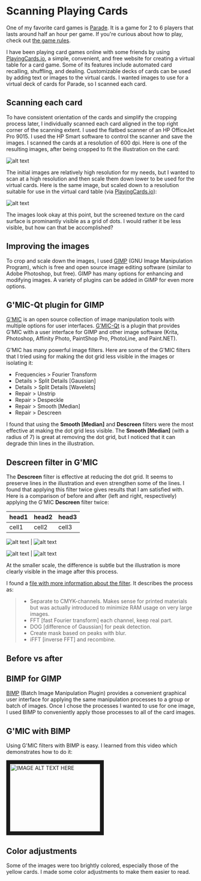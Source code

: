 # Scanning Playing Cards

One of my favorite card games is [Parade](https://boardgamegeek.com/boardgame/56692/parade). It is a game for 2 to 6 players that lasts around half an hour per game. If you're curious about how to play, check out [the game rules](https://github.com/clancygeodata/image-manipulation/blob/master/zm1201_parade_rules.pdf).

I have been playing card games online with some friends by using [PlayingCards.io](https://playingcards.io/), a simple, convenient, and free website for creating a virtual table for a card game. Some of its features include automated card recalling, shuffling, and dealing. Customizable decks of cards can be used by adding text or images to the virtual cards. I wanted images to use for a virtual deck of cards for Parade, so I scanned each card.

## Scanning each card

To have consistent orientation of the cards and simplify the cropping process later, I individually scanned each card aligned in the top right corner of the scanning extent. I used the flatbed scanner of an HP OfficeJet Pro 9015. I used the HP Smart software to control the scanner and save the images. I scanned the cards at a resolution of 600 dpi. Here is one of the resulting images, after being cropped to fit the illustration on the card:

![alt text](https://github.com/clancygeodata/image-manipulation/blob/master/purple_2_scan.jpg)

The initial images are relatively high resolution for my needs, but I wanted to scan at a high resolution and then scale them down lower to be used for the virtual cards. Here is the same image, but scaled down to a resolution suitable for use in the virtual card table (via [PlayingCards.io](https://playingcards.io/)):

![alt text](https://github.com/clancygeodata/image-manipulation/blob/master/purple_2_scan_small.jpg)

The images look okay at this point, but the screened texture on the card surface is prominantly visible as a grid of dots. I would rather it be less visible, but how can that be accomplished?

## Improving the images

To crop and scale down the images, I used [GIMP](https://www.gimp.org/) (GNU Image Manipulation Program), which is free and open source image editing software (similar to Adobe Photoshop, but free). GIMP has many options for enhancing and modifying images. A variety of plugins can be added in GIMP for even more options.

## G'MIC-Qt plugin for GIMP

[G'MIC](https://gmic.eu/) is an open source collection of image manipulation tools with multiple options for user interfaces. [G'MIC-Qt](https://github.com/c-koi/gmic-qt) is a plugin that provides G'MIC with a user interface for GIMP and other image software (Krita, Photoshop, Affinity Photo, PaintShop Pro, PhotoLine, and Paint.NET).

G'MIC has many powerful image filters. Here are some of the G'MIC filters that I tried using for making the dot grid less visible in the images or isolating it:
- Frequencies > Fourier Transform
- Details > Split Details [Gaussian]
- Details > Split Details [Wavelets]
- Repair > Unstrip
- Repair > Despeckle
- Repair > Smooth [Median]
- Repair > Descreen

I found that using the **Smooth [Median]** and **Descreen** filters were the most effective at making the dot grid less visible. The **Smooth [Median]** (with a radius of 7) is great at removing the dot grid, but I noticed that it can degrade thin lines in the illustration.

## Descreen filter in G'MIC

The **Descreen** filter is effective at reducing the dot grid. It seems to preserve lines in the illustration and even strengthen some of the lines. I found that applying this filter twice gives results that I am satisfied with. Here is a comparison of before and after (left and right, respectively) applying the G'MIC **Descreen** filter twice:

| head1 | head2 | head3 |
| --- | --- | --- |
| cell1 | cell2 | cell3 |

![alt text](https://github.com/clancygeodata/image-manipulation/blob/master/purple_2_scan.jpg) | ![alt text](https://github.com/clancygeodata/image-manipulation/blob/master/purple_2_descreen.jpg)

![alt text](https://github.com/clancygeodata/image-manipulation/blob/master/purple_2_scan_small.jpg) | ![alt text](https://github.com/clancygeodata/image-manipulation/blob/master/purple_2_descreen_small.jpg)

At the smaller scale, the difference is subtle but the illustration is more clearly visible in the image after this process.

I found a [file with more information about the filter](https://github.com/dtschump/gmic-community/blob/master/include/andreas_pahlsson.gmic). It describes the process as:
> - Separate to CMYK-channels. Makes sense for printed materials but was actually introduced to minimize RAM usage on very large images.
> - FFT [fast Fourier transform] each channel, keep real part.
> - DOG [difference of Gaussian] for peak detection.
> - Create mask based on peaks with blur.
> - iFFT [inverse FFT] and recombine.

## Before vs after

 


## BIMP for GIMP

[BIMP](https://alessandrofrancesconi.it/projects/bimp/) (Batch Image Manipulation Plugin) provides a convenient graphical user interface for applying the same manipulation processes to a group or batch of images. Once I chose the processes I wanted to use for one image, I used BIMP to conveniently apply those processes to all of the card images.

## G'MIC with BIMP

Using G'MIC filters with BIMP is easy. I learned from this video which demonstrates how to do it:

<a href="http://www.youtube.com/watch?feature=player_embedded&v=DJh1AB0VdFk
" target="_blank"><img src="http://img.youtube.com/vi/DJh1AB0VdFk/0.jpg" 
alt="IMAGE ALT TEXT HERE" width="240" height="180" border="10" /></a>
## Color adjustments

Some of the images were too brightly colored, especially those of the yellow cards. I made some color adjustments to make them easier to read.